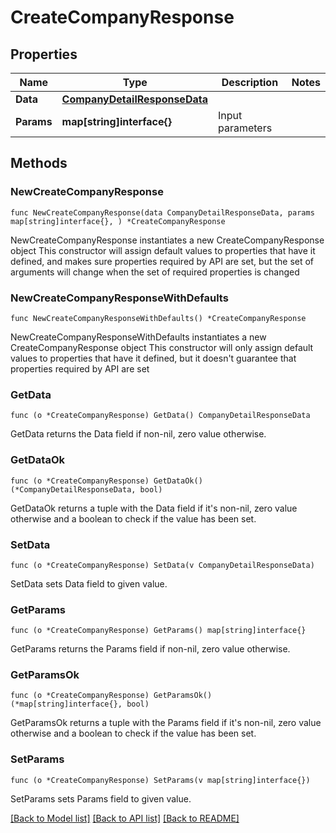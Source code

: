 # CreateCompanyResponse

## Properties

Name | Type | Description | Notes
------------ | ------------- | ------------- | -------------
**Data** | [**CompanyDetailResponseData**](CompanyDetailResponseData.md) |  | 
**Params** | **map[string]interface{}** | Input parameters | 

## Methods

### NewCreateCompanyResponse

`func NewCreateCompanyResponse(data CompanyDetailResponseData, params map[string]interface{}, ) *CreateCompanyResponse`

NewCreateCompanyResponse instantiates a new CreateCompanyResponse object
This constructor will assign default values to properties that have it defined,
and makes sure properties required by API are set, but the set of arguments
will change when the set of required properties is changed

### NewCreateCompanyResponseWithDefaults

`func NewCreateCompanyResponseWithDefaults() *CreateCompanyResponse`

NewCreateCompanyResponseWithDefaults instantiates a new CreateCompanyResponse object
This constructor will only assign default values to properties that have it defined,
but it doesn't guarantee that properties required by API are set

### GetData

`func (o *CreateCompanyResponse) GetData() CompanyDetailResponseData`

GetData returns the Data field if non-nil, zero value otherwise.

### GetDataOk

`func (o *CreateCompanyResponse) GetDataOk() (*CompanyDetailResponseData, bool)`

GetDataOk returns a tuple with the Data field if it's non-nil, zero value otherwise
and a boolean to check if the value has been set.

### SetData

`func (o *CreateCompanyResponse) SetData(v CompanyDetailResponseData)`

SetData sets Data field to given value.


### GetParams

`func (o *CreateCompanyResponse) GetParams() map[string]interface{}`

GetParams returns the Params field if non-nil, zero value otherwise.

### GetParamsOk

`func (o *CreateCompanyResponse) GetParamsOk() (*map[string]interface{}, bool)`

GetParamsOk returns a tuple with the Params field if it's non-nil, zero value otherwise
and a boolean to check if the value has been set.

### SetParams

`func (o *CreateCompanyResponse) SetParams(v map[string]interface{})`

SetParams sets Params field to given value.



[[Back to Model list]](../README.md#documentation-for-models) [[Back to API list]](../README.md#documentation-for-api-endpoints) [[Back to README]](../README.md)


